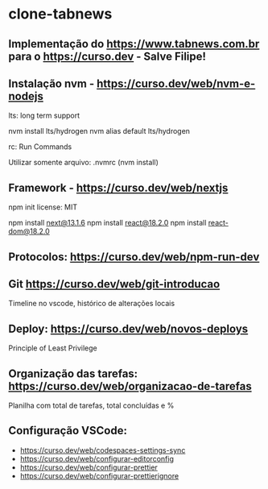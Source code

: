 # clone-tabnews

## Implementação do https://www.tabnews.com.br para o https://curso.dev - Salve Filipe!

## Instalação nvm - https://curso.dev/web/nvm-e-nodejs

lts: long term support

nvm install lts/hydrogen
nvm alias default lts/hydrogen

rc: Run Commands

Utilizar somente arquivo: .nvmrc (nvm install)

## Framework - https://curso.dev/web/nextjs

npm init
license: MIT

npm install next@13.1.6
npm install react@18.2.0
npm install react-dom@18.2.0

## Protocolos: https://curso.dev/web/npm-run-dev

## Git https://curso.dev/web/git-introducao

Timeline no vscode, histórico de alterações locais

## Deploy: https://curso.dev/web/novos-deploys

Principle of Least Privilege

## Organização das tarefas: https://curso.dev/web/organizacao-de-tarefas

Planilha com total de tarefas, total concluídas e %

## Configuração VSCode:

- https://curso.dev/web/codespaces-settings-sync
- https://curso.dev/web/configurar-editorconfig
- https://curso.dev/web/configurar-prettier
- https://curso.dev/web/configurar-prettierignore
